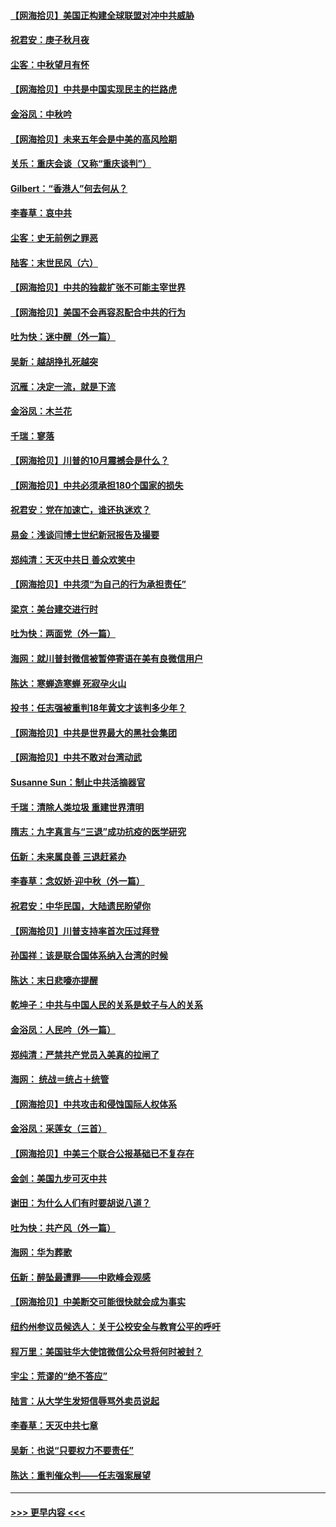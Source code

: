 #### [【网海拾贝】美国正构建全球联盟对冲中共威胁](../pages/nsc993/n12446580.md?t=10030051) 
#### [祝君安：庚子秋月夜](../pages/nsc993/n12445870.md?t=10030051) 
#### [尘客：中秋望月有怀](../pages/nsc993/n12444632.md?t=10030051) 
#### [【网海拾贝】中共是中国实现民主的拦路虎](../pages/nsc993/n12443573.md?t=10030051) 
#### [金浴凤：中秋吟](../pages/nsc993/n12441773.md?t=10030051) 
#### [【网海拾贝】未来五年会是中美的高风险期](../pages/nsc993/n12440760.md?t=10030051) 
#### [关乐：重庆会谈（又称“重庆谈判”）](../pages/nsc993/n12437525.md?t=10030051) 
#### [Gilbert：“香港人”何去何从？](../pages/nsc993/n12435894.md?t=10030051) 
#### [李春草：哀中共](../pages/nsc993/n12435874.md?t=10030051) 
#### [尘客：史无前例之罪恶](../pages/nsc993/n12435762.md?t=10030051) 
#### [陆客：末世民风（六）](../pages/nsc993/n12435354.md?t=10030051) 
#### [【网海拾贝】中共的独裁扩张不可能主宰世界](../pages/nsc993/n12435151.md?t=10030051) 
#### [【网海拾贝】美国不会再容忍配合中共的行为](../pages/nsc993/n12433808.md?t=10030051) 
#### [吐为快：迷中醒（外一篇）](../pages/nsc993/n12433585.md?t=10030051) 
#### [吴新：越胡挣扎死越突](../pages/nsc993/n12433562.md?t=10030051) 
#### [沉雁：决定一流，就是下流](../pages/nsc993/n12432128.md?t=10030051) 
#### [金浴凤：木兰花](../pages/nsc993/n12432124.md?t=10030051) 
#### [千瑞：寥落](../pages/nsc993/n12432071.md?t=10030051) 
#### [【网海拾贝】川普的10月震撼会是什么？](../pages/nsc993/n12431624.md?t=10030051) 
#### [【网海拾贝】中共必须承担180个国家的损失](../pages/nsc993/n12428893.md?t=10030051) 
#### [祝君安：党在加速亡，谁还执迷欢？](../pages/nsc993/n12428652.md?t=10030051) 
#### [易金：浅谈闫博士世纪新冠报告及撮要](../pages/nsc993/n12426822.md?t=10030051) 
#### [郑纯清：天灭中共日 善众欢笑中](../pages/nsc993/n12426784.md?t=10030051) 
#### [【网海拾贝】中共须“为自己的行为承担责任”](../pages/nsc993/n12426067.md?t=10030051) 
#### [梁京：美台建交进行时](../pages/nsc993/n12424066.md?t=10030051) 
#### [吐为快：两面党（外一篇）](../pages/nsc993/n12424043.md?t=10030051) 
#### [海网：就川普封微信被暂停寄语在美有良微信用户](../pages/nsc993/n12424021.md?t=10030051) 
#### [陈达：寒蝉造寒蝉 死寂孕火山](../pages/nsc993/n12423958.md?t=10030051) 
#### [投书：任志强被重判18年黄文才该判多少年？](../pages/nsc993/n12423672.md?t=10030051) 
#### [【网海拾贝】中共是世界最大的黑社会集团](../pages/nsc993/n12423543.md?t=10030051) 
#### [【网海拾贝】中共不敢对台湾动武](../pages/nsc993/n12421418.md?t=10030051) 
#### [Susanne Sun：制止中共活摘器官](../pages/nsc993/n12419654.md?t=10030051) 
#### [千瑞：清除人类垃圾 重建世界清明](../pages/nsc993/n12419414.md?t=10030051) 
#### [隋志：九字真言与“三退”成功抗疫的医学研究](../pages/nsc993/n12419248.md?t=10030051) 
#### [伍新：未来属良善 三退赶紧办](../pages/nsc993/n12418496.md?t=10030051) 
#### [李春草：念奴娇·迎中秋（外一篇）](../pages/nsc993/n12418465.md?t=10030051) 
#### [祝君安：中华民国，大陆遗民盼望你](../pages/nsc993/n12418089.md?t=10030051) 
#### [【网海拾贝】川普支持率首次压过拜登](../pages/nsc993/n12418050.md?t=10030051) 
#### [孙国祥：该是联合国体系纳入台湾的时候](../pages/nsc993/n12417369.md?t=10030051) 
#### [陈达：末日悲嚎亦提醒](../pages/nsc993/n12416736.md?t=10030051) 
#### [乾坤子：中共与中国人民的关系是蚊子与人的关系](../pages/nsc993/n12416632.md?t=10030051) 
#### [金浴凤：人民吟（外一篇）](../pages/nsc993/n12416567.md?t=10030051) 
#### [郑纯清：严禁共产党员入美真的拉闸了](../pages/nsc993/n12416550.md?t=10030051) 
#### [海网： 统战＝统占＋统管](../pages/nsc993/n12416404.md?t=10030051) 
#### [【网海拾贝】中共攻击和侵蚀国际人权体系](../pages/nsc993/n12416250.md?t=10030051) 
#### [金浴凤：采莲女（三首）](../pages/nsc993/n12415517.md?t=10030051) 
#### [【网海拾贝】中美三个联合公报基础已不复存在](../pages/nsc993/n12415054.md?t=10030051) 
#### [金剑：美国九步可灭中共](../pages/nsc993/n12413183.md?t=10030051) 
#### [谢田：为什么人们有时要胡说八道？](../pages/nsc993/n12411861.md?t=10030051) 
#### [吐为快：共产风（外一篇）](../pages/nsc993/n12411761.md?t=10030051) 
#### [海网：华为葬歌](../pages/nsc993/n12410381.md?t=10030051) 
#### [伍新：醉坠最遭罪——中欧峰会观感](../pages/nsc993/n12410364.md?t=10030051) 
#### [【网海拾贝】中美断交可能很快就会成为事实](../pages/nsc993/n12409495.md?t=10030051) 
#### [纽约州参议员候选人：关于公校安全与教育公平的呼吁](../pages/nsc993/n12409228.md?t=10030051) 
#### [程万里：美国驻华大使馆微信公众号将何时被封？](../pages/nsc993/n12407397.md?t=10030051) 
#### [宇尘：荒谬的“绝不答应”](../pages/nsc993/n12407360.md?t=10030051) 
#### [陆言：从大学生发短信辱骂外卖员说起](../pages/nsc993/n12407285.md?t=10030051) 
#### [李春草：天灭中共七章](../pages/nsc993/n12406988.md?t=10030051) 
#### [吴新：也说“只要权力不要责任”](../pages/nsc993/n12406966.md?t=10030051) 
#### [陈达：重判催众判——任志强案展望](../pages/nsc993/n12404540.md?t=10030051) 

----
#### [ >>> 更早内容 <<< ](../indexes/nsc993-earlier.md)
